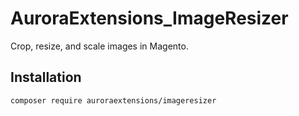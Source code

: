 # AuroraExtensions\_ImageResizer

Crop, resize, and scale images in Magento.

## Installation

```
composer require auroraextensions/imageresizer
```
